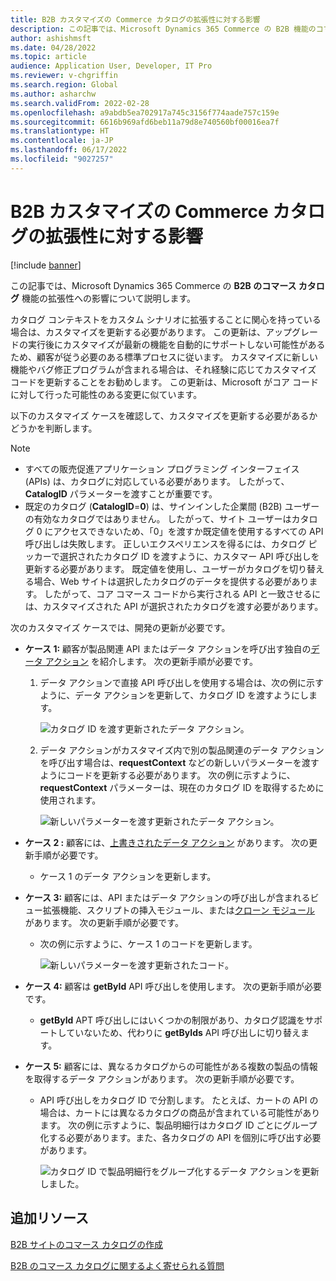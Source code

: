 ```yaml
---
title: B2B カスタマイズの Commerce カタログの拡張性に対する影響
description: この記事では、Microsoft Dynamics 365 Commerce の B2B 機能のコマース カタログの拡張性への影響について説明します。
author: ashishmsft
ms.date: 04/28/2022
ms.topic: article
audience: Application User, Developer, IT Pro
ms.reviewer: v-chgriffin
ms.search.region: Global
ms.author: asharchw
ms.search.validFrom: 2022-02-28
ms.openlocfilehash: a9abdb5ea702917a745c3156f774aade757c159e
ms.sourcegitcommit: 6616b969afd6beb11a79d8e740560bf00016ea7f
ms.translationtype: HT
ms.contentlocale: ja-JP
ms.lasthandoff: 06/17/2022
ms.locfileid: "9027257"
---
```

# <a name="extensibility-impact-of-commerce-catalogs-for-b2b-customizations"></a>B2B カスタマイズの Commerce カタログの拡張性に対する影響

[!include [banner](includes/banner.md)]

この記事では、Microsoft Dynamics 365 Commerce の **B2B のコマース カタログ** 機能の拡張性への影響について説明します。

カタログ コンテキストをカスタム シナリオに拡張することに関心を持っている場合は、カスタマイズを更新する必要があります。 この更新は、アップグレードの実行後にカスタマイズが最新の機能を自動的にサポートしない可能性があるため、顧客が従う必要のある標準プロセスに従います。 カスタマイズに新しい機能やバグ修正プログラムが含まれる場合は、それ経験に応じてカスタマイズ コードを更新することをお勧めします。 この更新は、Microsoft がコア コードに対して行った可能性のある変更に似ています。

以下のカスタマイズ ケースを確認して、カスタマイズを更新する必要があるかどうかを判断します。

> [!NOTE]
> - すべての販売促進アプリケーション プログラミング インターフェイス (APIs) は、カタログに対応している必要があります。 したがって、**CatalogID** パラメーターを渡すことが重要です。
> - 既定のカタログ (**CatalogID**=**0**) は、サインインした企業間 (B2B) ユーザーの有効なカタログではありません。 したがって、サイト ユーザーはカタログ 0 にアクセスできないため、「0」を渡すか既定値を使用するすべての API 呼び出しは失敗します。 正しいエクスペリエンスを得るには、カタログ ピッカーで選択されたカタログ ID を渡すように、カスタマー API 呼び出しを更新する必要があります。 既定値を使用し、ユーザーがカタログを切り替える場合、Web サイトは選択したカタログのデータを提供する必要があります。 したがって、コア コマース コードから実行される API と一致させるには、カスタマイズされた API が選択されたカタログを渡す必要があります。

次のカスタマイズ ケースでは、開発の更新が必要です。

- **ケース 1:** 顧客が製品関連 API またはデータ アクションを呼び出す独自の[データ アクション](e-commerce-extensibility/data-actions.md) を紹介します。 次の更新手順が必要です。

    1. データ アクションで直接 API 呼び出しを使用する場合は、次の例に示すように、データ アクションを更新して、カタログ ID を渡すようにします。

        ![カタログ ID を渡す更新されたデータ アクション。](./media/customization1_a.png)

    1. データ アクションがカスタマイズ内で別の製品関連のデータ アクションを呼び出す場合は、**requestContext** などの新しいパラメーターを渡すようにコードを更新する必要があります。 次の例に示すように、**requestContext** パラメーターは、現在のカタログ ID を取得するために使用されます。

        ![新しいパラメーターを渡す更新されたデータ アクション。](./media/customization1_b.png)

- **ケース 2 :** 顧客には、[上書きされたデータ アクション](e-commerce-extensibility/data-action-overrides.md) があります。 次の更新手順が必要です。

    - ケース 1 のデータ アクションを更新します。

- **ケース 3:** 顧客には、API またはデータ アクションの呼び出しが含まれるビュー拡張機能、スクリプトの挿入モジュール、または[クローン モジュール](e-commerce-extensibility/modules-overview.md#clone-a-module-library-module) があります。 次の更新手順が必要です。

    - 次の例に示すように、ケース 1 のコードを更新します。

       ![新しいパラメーターを渡す更新されたコード。](./media/customization3.png)

- **ケース 4:** 顧客は **getById** API 呼び出しを使用します。 次の更新手順が必要です。

    - **getById** APT 呼び出しにはいくつかの制限があり、カタログ認識をサポートしていないため、代わりに **getByIds** API 呼び出しに切り替えます。

- **ケース 5:** 顧客には、異なるカタログからの可能性がある複数の製品の情報を取得するデータ アクションがあります。 次の更新手順が必要です。

    - API 呼び出しをカタログ ID で分割します。 たとえば、カートの API の場合は、カートには異なるカタログの商品が含まれている可能性があります。 次の例に示すように、製品明細行はカタログ ID ごとにグループ化する必要があります。また、各カタログの API を個別に呼び出す必要があります。

        ![カタログ ID で製品明細行をグループ化するデータ アクションを更新しました。](./media/customization5.png)

## <a name="additional-resources"></a>追加リソース

[B2B サイトのコマース カタログの作成](catalogs-b2b-sites.md)

[B2B のコマース カタログに関するよく寄せられる質問](catalogs-b2b-sites-FAQ.md)
